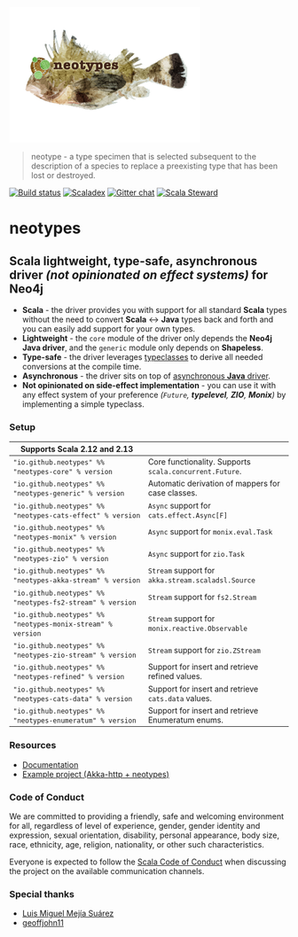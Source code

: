 ![Logo](site/src/main/resources/microsite/img/neotypes.png)

> neotype - a type specimen that is selected subsequent to the description of a species to replace a preexisting type that has been lost or destroyed.

[![Build status](https://github.com/neotypes/neotypes/workflows/CI/badge.svg?branch=main)](https://github.com/neotypes/neotypes/actions)
[![Scaladex](https://index.scala-lang.org/neotypes/neotypes/neotypes-core/latest-by-scala-version.svg?platform=jvm)](https://index.scala-lang.org/neotypes/neotypes/neotypes-core)
[![Gitter chat](https://badges.gitter.im/neotypes-neotypes/Lobby.svg)](https://gitter.im/neotypes-neotypes/Lobby)
[![Scala Steward](https://img.shields.io/badge/Scala_Steward-helping-blue.svg?style=flat&logo=data:image/png;base64,iVBORw0KGgoAAAANSUhEUgAAAA4AAAAQCAMAAAARSr4IAAAAVFBMVEUAAACHjojlOy5NWlrKzcYRKjGFjIbp293YycuLa3pYY2LSqql4f3pCUFTgSjNodYRmcXUsPD/NTTbjRS+2jomhgnzNc223cGvZS0HaSD0XLjbaSjElhIr+AAAAAXRSTlMAQObYZgAAAHlJREFUCNdNyosOwyAIhWHAQS1Vt7a77/3fcxxdmv0xwmckutAR1nkm4ggbyEcg/wWmlGLDAA3oL50xi6fk5ffZ3E2E3QfZDCcCN2YtbEWZt+Drc6u6rlqv7Uk0LdKqqr5rk2UCRXOk0vmQKGfc94nOJyQjouF9H/wCc9gECEYfONoAAAAASUVORK5CYII=)](https://scala-steward.org)

# neotypes

## Scala lightweight, type-safe, asynchronous driver _(not opinionated on effect systems)_ for Neo4j

* **Scala** - the driver provides you with support for all standard **Scala** types without the need to convert **Scala** <-> **Java** types back and forth and you can easily add support for your own types.
* **Lightweight** - the `core` module of the driver only depends the **Neo4j Java driver**, and the `generic` module only depends on **Shapeless**.
* **Type-safe** - the driver leverages [typeclasses](https://blog.scalac.io/2017/04/19/typeclasses-in-scala.html) to derive all needed conversions at the compile time.
* **Asynchronous** - the driver sits on top of [asynchronous **Java** driver](https://neo4j.com/blog/beta-release-java-driver-async-api-neo4j/).
* **Not opinionated on side-effect implementation** - you can use it with any effect system of your preference _(`Future`, **typelevel**, **ZIO**, **Monix**)_ by implementing a simple typeclass.

### Setup

|Supports Scala 2.12 and 2.13||
| ----------------------------------------- | :------------- |
|`"io.github.neotypes" %% "neotypes-core" % version`|Core functionality. Supports `scala.concurrent.Future`.|
|`"io.github.neotypes" %% "neotypes-generic" % version`|Automatic derivation of mappers for case classes.|
|`"io.github.neotypes" %% "neotypes-cats-effect" % version`|`Async` support for `cats.effect.Async[F]`|
|`"io.github.neotypes" %% "neotypes-monix" % version`|`Async` support for `monix.eval.Task`|
|`"io.github.neotypes" %% "neotypes-zio" % version`|`Async` support for `zio.Task`|
|`"io.github.neotypes" %% "neotypes-akka-stream" % version`|`Stream` support for `akka.stream.scaladsl.Source`|
|`"io.github.neotypes" %% "neotypes-fs2-stream" % version`|`Stream` support for `fs2.Stream`|
|`"io.github.neotypes" %% "neotypes-monix-stream" % version`|`Stream` support for `monix.reactive.Observable`|
|`"io.github.neotypes" %% "neotypes-zio-stream" % version`|`Stream` support for `zio.ZStream`|
|`"io.github.neotypes" %% "neotypes-refined" % version`|Support for insert and retrieve refined values.|
|`"io.github.neotypes" %% "neotypes-cats-data" % version`|Support for insert and retrieve `cats.data` values.|
|`"io.github.neotypes" %% "neotypes-enumeratum" % version`|Support for insert and retrieve Enumeratum enums.|

### Resources

* [Documentation](https://neotypes.github.io/neotypes)
* [Example project (Akka-http + neotypes)](https://github.com/neotypes/examples)

### Code of Conduct

We are committed to providing a friendly, safe and welcoming environment for all, regardless of level of experience, gender, gender identity and expression, sexual orientation, disability, personal appearance, body size, race, ethnicity, age, religion, nationality, or other such characteristics.

Everyone is expected to follow the [Scala Code of Conduct](https://www.scala-lang.org/conduct/) when discussing the project on the available communication channels.

### Special thanks

* [Luis Miguel Mejía Suárez](https://github.com/BalmungSan)
* [geoffjohn11](https://github.com/geoffjohn11)
